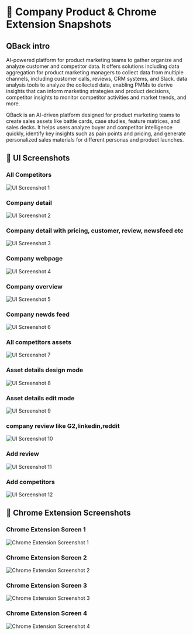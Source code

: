 # 🌟 Company Product & Chrome Extension Snapshots
## QBack intro
AI-powered platform for product marketing teams to gather organize and analyze customer and competitor data. It offers solutions including data aggregation for product marketing managers to collect data from multiple channels, including customer calls, reviews, CRM systems, and Slack. data analysis tools to analyze the collected data, enabling PMMs to derive insights that can inform marketing strategies and product decisions, competitor insights to monitor competitor activities and market trends, and more.

QBack is an AI-driven platform designed for product marketing teams to create sales assets like battle cards, case studies, feature matrices, and sales decks. It helps users analyze buyer and competitor intelligence quickly, identify key insights such as pain points and pricing, and generate personalized sales materials for different personas and product launches.

## 📱 UI Screenshots

### All Competitors
![UI Screenshot 1](https://github.com/user-attachments/assets/d0ed864a-07e6-40ae-8131-2a9ed1bced39)

### Company detail
![UI Screenshot 2](https://github.com/user-attachments/assets/9235ef14-c720-4aaa-9874-d5ceeec8ed7a)

### Company detail with pricing, customer, review, newsfeed etc
![UI Screenshot 3](https://github.com/user-attachments/assets/30b0868d-d425-4d53-b3c0-60969631dc6e)

### Company webpage
![UI Screenshot 4](https://github.com/user-attachments/assets/6b214ba5-5fdf-4d28-9154-119bcb8c8417)

### Company overview
![UI Screenshot 5](https://github.com/user-attachments/assets/1b75b78a-9383-4523-a5e3-dbd6fbe72165)

### Company newds feed
![UI Screenshot 6](https://github.com/user-attachments/assets/d8d44ec7-8711-48a4-8ccf-b3fc48fa4f16)

### All competitors assets
![UI Screenshot 7](https://github.com/user-attachments/assets/98bf333e-9515-47a1-838b-a792eabe7545)

### Asset details design mode
![UI Screenshot 8](https://github.com/user-attachments/assets/0d6a67f8-0ad4-4dea-a372-445e81d22287)

### Asset details edit mode
![UI Screenshot 9](https://github.com/user-attachments/assets/4c24d184-b19c-4fe7-9e93-b1c69367a679)

### company review like G2,linkedin,reddit
![UI Screenshot 10](https://github.com/user-attachments/assets/3da64fa4-a6cb-4950-ab7f-a47af6917dbe)

### Add review
![UI Screenshot 11](https://github.com/user-attachments/assets/6c54c072-886d-455d-bf51-f21455b5d5f2)

### Add competitors
![UI Screenshot 12](https://github.com/user-attachments/assets/3935d349-6f81-488b-98b3-793742cdee67)




## 📱 Chrome Extension Screenshots

### Chrome Extension Screen 1
![Chrome Extension Screenshot 1](https://github.com/user-attachments/assets/aac60fc1-5fdf-4003-a816-6c478a6d8520)

### Chrome Extension Screen 2
![Chrome Extension Screenshot 2](https://github.com/user-attachments/assets/c92e9ed1-9c41-4cf5-90e3-235a2a0fb78c)

### Chrome Extension Screen 3
![Chrome Extension Screenshot 3](https://github.com/user-attachments/assets/27b00b6d-4b55-42fc-805d-8deb84f4423a)

### Chrome Extension Screen 4
![Chrome Extension Screenshot 4](https://github.com/user-attachments/assets/5c37061e-a0f7-4696-84fb-8ae8cee7ad92)
